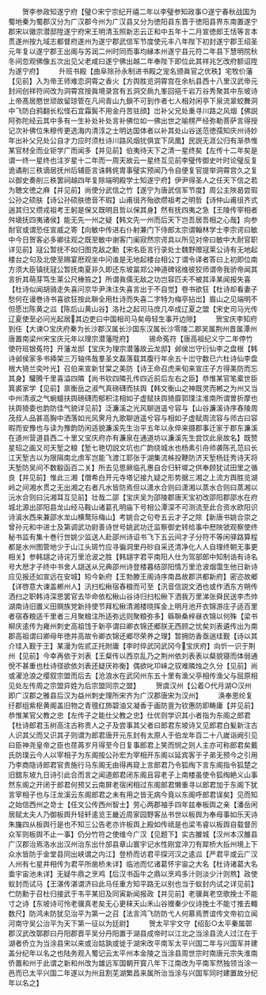 <!-- { "loadSidebar": true } -->
　　贺李参政知遂宁府【璧○宋宁宗纪开禧二年以李璧参知政事○遂宁春秋战国为蜀地秦为蜀郡汉分为广汉郡今州为广汉县又分为徳阳县东晋于徳阳县界东南置遂宁郡宋以徽宗潜邸陞遂宁府宋王明清玉照新志云正和中五年十二月宣徳郎王恬等言本贯遂州按九域志都督府遂州为遂宁郡武信军节度使元丰八年陛下初封遂宁郡王绍圣元年复以遂宁郡王出阁与苏润二州时同而事均縁本州遂宁县元符二年县下慧明院秋冬间忽观佛像五次出见父老咸曰遂宁佛出越二年奉陛下即位此其祥兆乞改府额诏陞为遂宁府】
　　升班书殿【曲阜除孙永制进书殿之宠名颁眞官之优秩】宅牧价藩【见前】入为帝王师难恋洞霄之香火【方舆胜览洞霄宫在余杭县西十八里汉武帝元封间创祥符间改为洞霄宫按眞境录宫有五洞交扄九峯回挹千岩万谷秀聚其中东坡诗上帝髙居愍世顽故留琼管在凡间青山九鎻不可到作者七人相对闲亭下泉流翠蛟舞洞中飞防白鸦翻长松怪石宜霜鬓不用金丹苦驻顔】岀补父兄处重寻川路之风烟【佛説阿弥陀经云其中多有一生补处补处言补佛位如一佛出世之喻楞严经弥勒菩萨言得授记次补佛位朱穆传更选海内清淳之士明达国体者以补其处山谷送范徳孺知庆州诗妙年出补父兄处公自才力应时须杜诗川路风烟扰俱宜下凤凰】民説无涯公归有渐恭惟某官材全而业钜学广而闻多【并见前】伯夷待天下之清一星终矣【左传十二年矣是谓一终一星终也注岁星十二年而一周天故云一星终互见前李璧传御史叶时论璧反复诡谲削三秩谪居抚州后辅臣言诛韩侂胄事璧实预闻乃令自便复官提举洞霄宫久之复以御史奏削三秩罢祠越四年复除端明殿学士知遂宁府】伊尹得圣人之任天下信之若为聴文徳之麻【并见前】尚使分武信之竹【遂宁为唐武信军节度】周公主陜曷尝瑕公孙之硕肤【诗公孙硕肤徳音不瑕】山甫徂齐殆欲缵祖考之明哲【诗仲山甫徂齐式遄其归又缵戎祖考王躬是保又既明且哲以保其身】然有抚四夷之急【王陵传宰相者舛塡抚四夷诸侯】能无先一州之疑【韩文先一州而后天下岂吾居吾相之心哉】向参耐官或谓恐任宣威之寄【向敏中传进右仆射兼门下侍郎太宗谓翰林学士李宗谔曰敏中今日贺客必多卿往观之既至敏中谢客门阑寂然宗谔具以所见对帝曰敏中大耐官职详见前】冦公暂抚不如归图克敌之勳【宋名臣言行录处士魏野赠冦莱公诗有无地起楼台之句及北使至赐宴厯观坐中问谁是无地起楼台相公丁谓令译者答曰上初即位南方须大臣镇抚冦公暂抚南夏非久即还东坡冨郑公神道碑铭维彼狡师谓帝我骄帝闻其言折其萌芽笃生莱公尺棰笞之】所谓眞儒无敌之功岂容匹夫不被其泽某闻报失喜【杜诗似闻胡骑走失喜问京华尹洙注失喜言出于不自觉】卷书欲狂【杜诗却看妻子愁何在谩巻诗书喜欲狂按此聨全用杜诗而失喜二字特为梅亭拈岀】眉山之见端明不但愿岀陈黄之泒【陈后山黄山谷】洛社之起司马庶几卒成辽夏之盟【宋史司马光传辽夏使至必问光起居其边吏曰中国相司马矣毋轻生事开边隙】
　　贺宝庆李知府到任【大谏○宝庆府秦为长沙郡汉属长沙国东汉属长沙零陵二郡吴属荆州晋属潭州唐置南梁州宋宝庆元年以理宗潜藩陞府】
　　锡命菟符【唐高祖纪义宁二年停竹使符班银菟符】开藩龙邸【宝庆为理宗潜藩故云龙邸】邺侯岀守衍仙李之盘根【韩诗邺侯家多书揷架三万轴伟哉羣圣文磊落载其腹行年余五十岀守数已六杜诗仙李盘根大猗兰奕叶光】召伯来宣新甘棠之美防【诗王命召虎来旬来宣庄子方得美防而忘其身】驩腾千里喜溢四隣【尚书钦四隣孔传四近前后左右之臣】恭惟某官笔槖世臣箕裘家学【见前】禀衡岳之淑气真磅礴而扶舆【韩文衡山之神既灵而郴之为州又当中州清淑之气蜿蟺扶舆磅礴而郁积注相如子虚赋扶舆猗靡郭璞注淮南所谓曽折摩也扶舆猗委也韵防佳气貌详见前】泛濂溪之光风聊逍遥兮容与【山谷濂溪诗序舂陵周茂叔人品甚高胸中洒落如光风霁月九歌聊逍遥兮容与相如子虚赋周流容与师古曰容暇而安豫也与读为豫韵防闲适貌濂溪先生治平五年以永倅来摄郡事迁家于郡东濂溪在道州营道县西二十里又宝庆府亦有濂泉在通道坊以濂溪先生尝饮此泉故名】既赞星轺之画又司天堑之粮【堑七艳切説文坑也广韵绕城水也杨素引舟师袭陈孔范曰长江天堑古以为限隔南北虏军岂能飞渡江耶张于湖集流柹投鞭防济天堑杨廷秀诗天将天堑防吴间不数殽函百二关】所去见思厥临孔惠自合归轩墀之供奉顾犹试田里之循良【并见前】惟此三湘【僧希白开元寺塔记接九疑之形势据三湘之上流方舆胜览湖岭之间湘水贯之无出湘之右者凡水皆防焉但以潇水合则曰潇湘以蒸水合则曰蒸湘以沅水合则曰沅湘耳互见前】壮哉二邵【宝庆吴为邵陵郡唐天宝初改邵阳郡邵水在府城北源出邵阳县龙山经马鞍山诸葛孔明庙下号相公潭深不可测流至此合资水欧阳识诗澬水西来兼邵水龙山横鹜际梅山】考姚合之句夸五云才子之除【新唐书姚合崇之曾孙元和中进士及第调武功尉善诗世号姚武功迁监察御史转给事中厯陜虢观察使终秘书监有集十巻行世姚少监送人赴邵州诗诏书飞下五云间才子分符不等闲驿路算程都是水州图管地少于山江头斑竹应寻徧洞里丹砂自采还清净化人人自理终朝无事更相关】参韩翃之诗诧万里沧波之胜【韩翃字君平南阳人仕为驾部郎中知制诰有诗名号大厯才子终中书舍人翃送从兄典邵州诗登楼暮结邵阳情万里沧波烟霭生他日新诗应见报还如宣远在安城】矧今新府【王勃滕王阁诗序南昌故郡洪都新府】密迩故郷【详啓意大谏盖郴州人】汛扫松楸宿舂粮而可至【汛音信説文洒也或作洒东方朔传洒扫之职韩诗深思罢官去毕命依松楸山谷诗归扫松楸下洒我万里涕张舜民送李杰帅湖南诗旧置义田赒族党新持使节拜松楸清湘楼晓挥金上明月池开衣锦游庄子适百里者宿舂粮适千里者三月聚粮注所适弥远则聚粮弥多】緜聨桑梓昼衣锦以何殊【梁书柳庆逺传为雍州刺史高祖饯于新亭谓曰卿衣锦还郷朕无西顾之忧矣刘表遴传出为南郡高祖谓曰卿母年徳并高故令卿衣锦还郷尽荣养之理】暂拥防香亟遄珪觐【诗以其介珪入觐于王】某漫为佐贰正托附庸【李时倅武冈武冈今宝庆府】向忻一识于荆州【见前】今幸再依于刘表【王粲传以西京乱乃之荆州依刘表表以粲貌寝而体弱通侻不甚重也杜诗径欲依刘表还疑厌祢衡】偶欲叱卭崃之驭难隣烛之久分【见前】尚或濯沧浪之缨叙宗盟而后去【沧浪水在武冈州东五十里有渔父亭相传渔父与屈原相见处左传周之宗盟异姓为后宗盟同宗之盟】
　　贺虞汉州【公着○代月湖○汉州即广汉郡之雅县后汉为益州刺史理所宋齐为广汉郡唐宋为汉州】
　　涣奉恩纶复纡郡组紫枢黄阁盖旧物之青氊红斾碧油又凝香于画防亶为钦惠防即畴庸【并见前】恭惟某官父教之忠【左传子之能仕父教之忠】仕优则学识其小者指为东阁之郎君【杜诗郎君玉树高注古称贵人之子及尝事其父者曰郎君东坡诗又见郎君白髪新注古人识其父而又识其子则谓为郎君唐开元东封有太原人于伯龙年百二十八嵗诣阙引见曰臣神尧皇帝之臣也荏苒岁月得至今日复事郎君上笑而悯之则人主亦可称郎君矣戴氏防璞云今人以宰相子为东阁按公孙宏为宰相开东阁以延宾客于子弟无预今之引用乃李商隐诗郎君官贵施行马东阁无由得再窥上言郎君乃令狐绹下言东阁指令狐楚之旧舘东坡九日诗引此合而言之闻道郎君闭东阁且容老子上南楼虽使令狐绹絶义山事然东阁之开闭于郎君何预又云南屏老宿闲相过东阁郎君懒重寻以郎君加于东阁下犹言宰相子也与汪龙溪云东阁郎君之未有用之皆无病今竟以东阁呼郎君误矣】见而知之始信西州之竒士【任文公传西州智士】劳心两郡袖手四年兹奉板舆之亲【潘岳闲居赋太夫人乃御板舆升轻轩逺览王畿近周家园野客丛书世以板舆为奉母事如乐天诗朱旛四从板舆行是也不知三公告老亦许板舆上殿如传祗是也梁韦睿以板舆自载督厉众军则板舆不止一事】仍分竹符之使维今广汉【见题下】实古雒城【汉州本汉雒县广汉郡治焉洛水出汉州治东出什邡县章山寰宇记水性刚宜淬刀有犀桥大拞州境上下众水皆防于金堂县同出峡谓之内江】登桥而访君平探河汉之逺泒【严君平或云广汉人州有七星井相传为君平所凿桥未详】临池而忆诸葛怀宇宙之大名【杜诗诸葛大名埀宇宙池未详】无疑牛鼎之烹鸡【后汉书函牛之鼎以烹鸡多汁则淡少汁则熬】政使蚁封而试马【王湛传湛谓济曰此马任重方知平路无以别也当于蚁封内试之详见前】伫防勳于召杜归接武于韦平某旧及同寅新闻报政【并见前】老骥眞老空歌挽士不能寸之诗【东坡诗可怜老骥真老矣无心更秣天山禾山谷赠秦少仪诗挽士不能寸推去輙数尺】防鸿未防犹见治平为第一之召【法言鸿飞防防弋人何慕焉贾谊传文帝初立闻河南守吴公治平为天下第一征以为廷尉】
　　贺太平宇文守【绍彭○太平秦属鄣郡汉武改鄣郡曰丹阳郡晋平吴分丹阳置于湖县成帝时以江北之当涂县流人过江在于湖者侨立为当涂县宋以来或治姑孰或徙于湖宋改平南军太平兴国二年与兴国军并建盖分纪年以名之也陆务观入蜀记云太平州本金陵之当涂县周世宗时南唐元宗失淮南侨置和州于此谓之新和州改为雄远军国朝开寳八年下江南改为平南军然独领当涂一邑而已太平兴国二年遂以为州且割芜湖繁昌来属所治当涂与兴国军同时建置故分纪年以名之】

